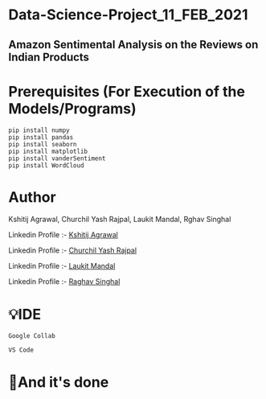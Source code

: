# Data-Science-Project_11_FEB_2021

## Amazon Sentimental Analysis on the Reviews on Indian Products

# Prerequisites (For Execution of the Models/Programs)

```
pip install numpy
pip install pandas
pip install seaborn
pip install matplotlib
pip install vanderSentiment
pip install WordCloud
```

<!-- # 🛠 Build with

* Scikit-learn
* Keras
* Tensorflow -->

# Author

Kshitij Agrawal, Churchil Yash Rajpal, Laukit Mandal, Rghav Singhal 

Linkedin Profile :- [Kshitij Agrawal](https://www.linkedin.com/in/kshitij-agrawal-3a557814b/)<br/>

Linkedin Profile :- [Churchil Yash Rajpal](https://www.linkedin.com/in/churchil-yash-rajpal-4667681a4/)
<br/>

Linkedin Profile :- [Laukit Mandal](https://www.linkedin.com/in/laukit-mandal-a750a520a/)
<br/>

Linkedin Profile :- [Raghav Singhal](https://www.linkedin.com/in/raghavsinghal22/)

# 💡IDE

```
Google Collab
```

```
VS Code
```

# 👏And it's done
